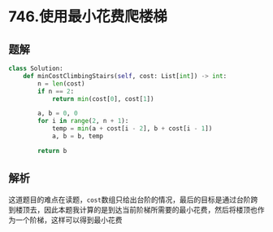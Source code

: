 # 746.使用最小花费爬楼梯

## 题解

```python
class Solution:
    def minCostClimbingStairs(self, cost: List[int]) -> int:
        n = len(cost)
        if n == 2:
            return min(cost[0], cost[1])

        a, b = 0, 0
        for i in range(2, n + 1):
            temp = min(a + cost[i - 2], b + cost[i - 1])
            a, b = b, temp

        return b
```

## 解析

这道题目的难点在读题，`cost`数组只给出台阶的情况，最后的目标是通过台阶跨到楼顶去，因此本题我计算的是到达当前阶梯所需要的最小花费，然后将楼顶也作为一个阶梯，这样可以得到最小花费
